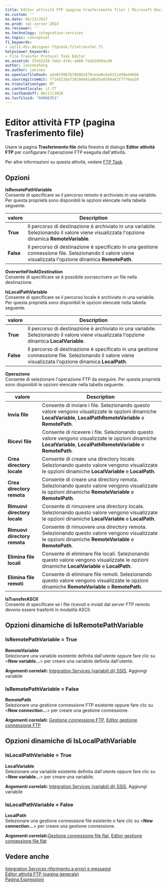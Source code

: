 ```yaml
---
title: Editor attività FTP (pagina trasferimento file) | Microsoft Docs
ms.custom: ''
ms.date: 06/13/2017
ms.prod: sql-server-2014
ms.reviewer: ''
ms.technology: integration-services
ms.topic: conceptual
f1_keywords:
- sql12.dts.designer.ftptask.filetransfer.f1
helpviewer_keywords:
- File Transfer Protocol Task Editor
ms.assetid: 37e52220-feb2-474c-ad88-fa1b1059acd4
author: janinezhang
ms.author: janinez
ms.openlocfilehash: a5d8fd967b70b0b3470ceee0c6a6311499ed4696
ms.sourcegitcommit: f71e523da72019de81a8bd5a0394a62f7f76ea20
ms.translationtype: MT
ms.contentlocale: it-IT
ms.lasthandoff: 06/17/2020
ms.locfileid: "84966351"
---
```

# <a name="ftp-task-editor-file-transfer-page"></a>Editor attività FTP (pagina Trasferimento file)
  Usare la pagina **Trasferimento file** della finestra di dialogo **Editor attività FTP** per configurare l'operazione FTP eseguita dall'attività.  
  
 Per altre informazioni su questa attività, vedere [FTP Task](control-flow/ftp-task.md).  
  
## <a name="options"></a>Opzioni  
 **IsRemotePathVariable**  
 Consente di specificare se il percorso remoto è archiviato in una variabile. Per questa proprietà sono disponibili le opzioni elencate nella tabella seguente.  
  
|valore|Description|  
|-----------|-----------------|  
|**True**|Il percorso di destinazione è archiviato in una variabile. Selezionando il valore viene visualizzata l'opzione dinamica **RemoteVariable**.|  
|**False**|Il percorso di destinazione è specificato in una gestione connessione file. Selezionando il valore viene visualizzata l'opzione dinamica **RemotePath**.|  
  
 **OverwriteFileAtDestination**  
 Consente di specificare se è possibile sovrascrivere un file nella destinazione.  
  
 **IsLocalPathVariable**  
 Consente di specificare se il percorso locale è archiviato in una variabile. Per questa proprietà sono disponibili le opzioni elencate nella tabella seguente.  
  
|valore|Description|  
|-----------|-----------------|  
|**True**|Il percorso di destinazione è archiviato in una variabile. Selezionando il valore viene visualizzata l'opzione dinamica **LocalVariable**.|  
|**False**|Il percorso di destinazione è specificato in una gestione connessione file. Selezionando il valore viene visualizzata l'opzione dinamica **LocalPath**.|  
  
 **Operazione**  
 Consente di selezionare l'operazione FTP da eseguire. Per questa proprietà sono disponibili le opzioni elencate nella tabella seguente.  
  
|valore|Description|  
|-----------|-----------------|  
|**Invia file**|Consente di inviare i file. Selezionando questo valore vengono visualizzate le opzioni dinamiche **LocalVariable**, **LocalPathRemoteVariable** e **RemotePath**.|  
|**Ricevi file**|Consente di ricevere i file. Selezionando questo valore vengono visualizzate le opzioni dinamiche **LocalVariable**, **LocalPathRemoteVariable** e **RemotePath**.|  
|**Crea directory locale**|Consente di creare una directory locale. Selezionando questo valore vengono visualizzate le opzioni dinamiche **LocalVariable** e **LocalPath**.|  
|**Crea directory remota**|Consente di creare una directory remota. Selezionando questo valore vengono visualizzate le opzioni dinamiche **RemoteVariable** e **RemotelPath**.|  
|**Rimuovi directory locale**|Consente di rimuovere una directory locale. Selezionando questo valore vengono visualizzate le opzioni dinamiche **LocalVariable** e **LocalPath**.|  
|**Rimuovi directory remota**|Consente di rimuovere una directory remota. Selezionando questo valore vengono visualizzate le opzioni dinamiche **RemoteVariable** e **RemotePath**.|  
|**Elimina file locali**|Consente di eliminare file locali. Selezionando questo valore vengono visualizzate le opzioni dinamiche **LocalVariable** e **LocalPath**.|  
|**Elimina file remoti**|Consente di eliminare file remoti. Selezionando questo valore vengono visualizzate le opzioni dinamiche **RemoteVariable** e **RemotePath**.|  
  
 **IsTransferASCII**  
 Consente di specificare se i file ricevuti e inviati dal server FTP remoto devono essere trasferiti in modalità ASCII.  
  
## <a name="isremotepathvariable-dynamic-options"></a>Opzioni dinamiche di IsRemotePathVariable  
  
### <a name="isremotepathvariable--true"></a>IsRemotePathVariable = True  
 **RemoteVariable**  
 Selezionare una variabile esistente definita dall'utente oppure fare clic su \<**New variable...**> per creare una variabile definita dall'utente.  
  
 **Argomenti correlati:** [Integration Services &#40;variabili di&#41; SSIS](integration-services-ssis-variables.md), Aggiungi variabile  
  
### <a name="isremotepathvariable--false"></a>IsRemotePathVariable = False  
 **RemotePath**  
 Selezionare una gestione connessione FTP esistente oppure fare clic su \<**New connection...**> per creare una gestione connessione.  
  
 **Argomenti correlati:** [Gestione connessione FTP](connection-manager/ftp-connection-manager.md), [Editor gestione connessione FTP](../../2014/integration-services/ftp-connection-manager-editor.md)  
  
## <a name="islocalpathvariable-dynamic-options"></a>Opzioni dinamiche di IsLocalPathVariable  
  
### <a name="islocalpathvariable--true"></a>IsLocalPathVariable = True  
 **LocalVariable**  
 Selezionare una variabile esistente definita dall'utente oppure fare clic su \<**New variable...**> per creare una variabile.  
  
 **Argomenti correlati:** [Integration Services &#40;variabili di&#41; SSIS](integration-services-ssis-variables.md), Aggiungi variabile  
  
### <a name="islocalpathvariable--false"></a>IsLocalPathVariable = False  
 **LocalPath**  
 Selezionare una gestione connessione file esistente o fare clic su \<**New connection...**> per creare una gestione connessione.  
  
 **Argomenti correlati:**[Gestione connessione file flat](connection-manager/file-connection-manager.md), [Editor gestione connessione file flat](../../2014/integration-services/file-connection-manager-editor.md)  
  
## <a name="see-also"></a>Vedere anche  
 [Integration Services riferimento a errori e messaggi](../../2014/integration-services/integration-services-error-and-message-reference.md)   
 [Editor attività FTP &#40;pagina generale&#41;](general-page-of-integration-services-designers-options.md)   
 [Pagina Espressioni](expressions/expressions-page.md)  
  
  

